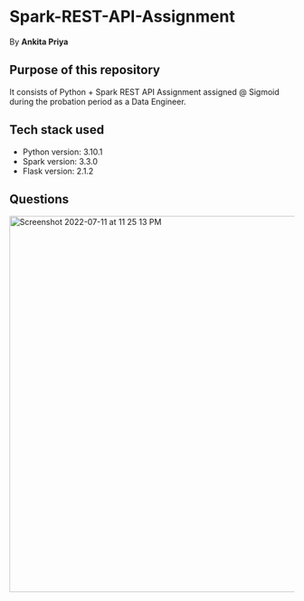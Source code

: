 # Spark-REST-API-Assignment
By **Ankita Priya**

## Purpose of this repository
It consists of Python + Spark REST API Assignment assigned @ Sigmoid during the probation period as a Data Engineer.

## Tech stack used 
- Python version: 3.10.1
- Spark version: 3.3.0
- Flask version: 2.1.2

## Questions
<img width="666" alt="Screenshot 2022-07-11 at 11 25 13 PM" src="https://user-images.githubusercontent.com/98582969/178327287-29ef9d32-18a6-46ae-bf1b-8abb14c6db3e.png">
